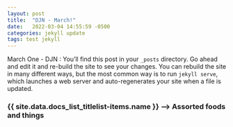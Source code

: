 ```yaml
---
layout: post
title:  "DJN - March!"
date:   2022-03-04 14:55:59 -0500
categories: jekyll update
tags: test jekyll
---
```

March One - DJN : You’ll find this post in your `_posts` directory. Go ahead and edit it and re-build the site to see your changes. You can rebuild the site in many different ways, but the most common way is to run `jekyll serve`, which launches a web server and auto-regenerates your site when a file is updated.

<h3>
  {{ site.data.docs_list_titlelist-items.name }} --> Assorted foods and things
</h3>
